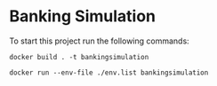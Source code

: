 # Banking Simulation
To start this project run the following commands:

`docker build . -t bankingsimulation`

`docker run --env-file ./env.list bankingsimulation`